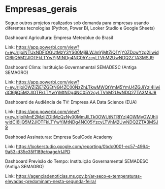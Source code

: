 # Empresas_gerais
Segue outros projetos realizados sob demanda para empresas usando diferentes tecnologias (Python, Power BI, Looker Studio e Google Sheets)

Dashboard Agricultura: Empresa Meteoblue do Brasil

Link: https://app.powerbi.com/view?r=eyJrIjoiNTUxNDFlOGUtMzY3YS00MjliLWJmYjMtZjQ1YjY0ZDcwYzg2IiwidCI6IjQ5M2JlOTFkLTYwYjMtNDg4NC05YzcyLTVhM2UwNDQ2ZTA3MSJ9

Dashboard Clima: Instituição Governamental SEMADESC (Antiga SEMAGRO)

Link: https://app.powerbi.com/view?r=eyJrIjoiOWZiZjE1ZGEtNGI4ZC00NzZhLTkwMWQtYmM5YmU4ZGJiYzI4IiwidCI6IjQ5M2JlOTFkLTYwYjMtNDg4NC05YzcyLTVhM2UwNDQ2ZTA3MSJ9

Dashboard de Audiência de TV: Empresa AA Data Science (EUA)

Link: https://app.powerbi.com/view?r=eyJrIjoiMmE2MzljZDItMzQzNy00MmJlLTk0OWUtNTRlYzI4OWMyOWJhIiwidCI6IjQ5M2JlOTFkLTYwYjMtNDg4NC05YzcyLTVhM2UwNDQ2ZTA3MSJ9

Dashboad Assinaturas: Empresa SoulCode Academy

Link: https://lookerstudio.google.com/reporting/0bdc0001-ec57-4964-9a53-d35e35ff189e/page/rIJPD

Dashboard Previsão do Tempo: Instituição Governamental SEMADESC (Antiga SEMAGRO)

Link: https://agenciadenoticias.ms.gov.br/ar-seco-e-temperaturas-elevadas-predominam-nesta-segunda-feira/

